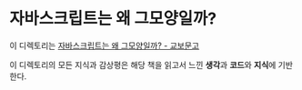 # 자바스크립트는 왜 그모양일까?

이 디렉토리는 [자바스크립트는 왜 그모양일까? - 교보문고](https://product.kyobobook.co.kr/detail/S000001033091)

이 디렉토리의 모든 지식과 감상평은 해당 책을 읽고서 느낀 **생각**과 **코드**와 **지식**에 기반한다.
